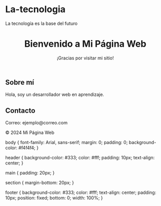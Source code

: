 # La-tecnologia
La tecnología es la base del futuro
<!DOCTYPE html>
<html lang="es">
<head>
    <meta charset="UTF-8">
    <meta name="viewport" content="width=device-width, initial-scale=1.0">
    <title>Mi Página Web Gratis</title>
    <link rel="stylesheet" href="style.css">
</head>
<body>
    <header>
        <h1>Bienvenido a Mi Página Web</h1>
        <p>¡Gracias por visitar mi sitio!</p>
    </header>
    <main>
        <section>
            <h2>Sobre mí</h2>
            <p>Hola, soy un desarrollador web en aprendizaje.</p>
        </section>
        <section>
            <h2>Contacto</h2>
            <p>Correo: ejemplo@correo.com</p>
        </section>
    </main>
    <footer>
        <p>&copy; 2024 Mi Página Web</p>
    </footer>
</body>
</html>
body {
    font-family: Arial, sans-serif;
    margin: 0;
    padding: 0;
    background-color: #f4f4f4;
}

header {
    background-color: #333;
    color: #fff;
    padding: 10px;
    text-align: center;
}

main {
    padding: 20px;
}

section {
    margin-bottom: 20px;
}

footer {
    background-color: #333;
    color: #fff;
    text-align: center;
    padding: 10px;
    position: fixed;
    bottom: 0;
    width: 100%;
}

